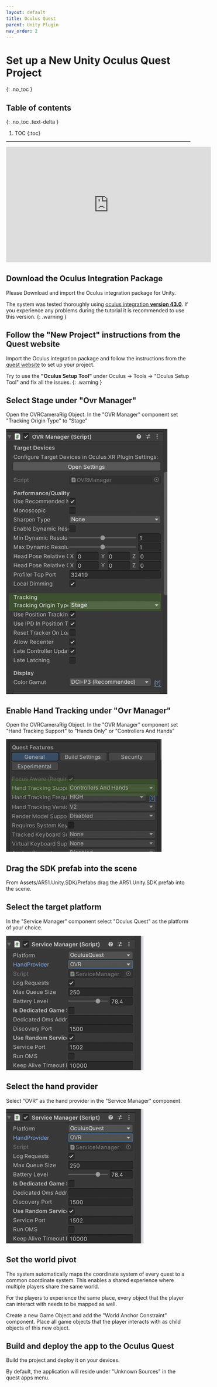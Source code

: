 ```yaml
---
layout: default
title: Oculus Quest
parent: Unity Plugin
nav_order: 2
---
```


# Set up a New Unity Oculus Quest Project
{: .no_toc }

## Table of contents
{: .no_toc .text-delta }

1. TOC
{:toc}

---

<iframe width="560" height="315" src="https://www.youtube.com/embed/vr3xzahvIB0" frameborder="0" allowfullscreen></iframe>

## Download the Oculus Integration Package
Please Download and import the Oculus integration package for Unity.

The system was tested thoroughly using [oculus integration **version 43.0**](https://developer.oculus.com/downloads/package/unity-integration/43.0/). If you experience any problems during the tutorial it is recommended to use this version.
{: .warning }


## Follow the "New Project" instructions from the Quest website
Import the Oculus integration package and follow the instructions from the [quest website](https://developer.oculus.com/documentation/unity/unity-gs-overview/)  to set up your project.

Try to use the **"Oculus Setup Tool"** under Oculus -> Tools -> "Oculus Setup Tool" and fix all the issues.
{: .warning }

## Select Stage under "Ovr Manager"
Open the OVRCameraRig Object.
In the "OVR Manager" component set "Tracking Origin Type" to "Stage"

![oculus_stage](/assets/images/unity_quest_tracking_to_stage.png)


## Enable Hand Tracking under "Ovr Manager"
Open the OVRCameraRig Object.
In the "OVR Manager" component set "Hand Tracking Support" to "Hands Only" or "Controllers And Hands"

![hand_tracking](/assets/images/unity_quest_enable_hands.png)

## Drag the SDK prefab into the scene

From Assets/AR51.Unity.SDK/Prefabs drag the AR51.Unity.SDK prefab into the scene.

## Select the target platform
In the "Service Manager" component select "Oculus Quest" as the platform of your choice.

![hand_tracking](/assets/images/unity_platform_oculus.png)

## Select the hand provider
Select "OVR" as the hand provider in the "Service Manager" component.

![hand_tracking](/assets/images/unity_platform_oculus.png)

## Set the world pivot
The system automatically maps the coordinate system of every quest to a common coordinate system.
This enables a shared experience where multiple players share the same world.

For the players to experience the same place, every object that the player can interact with needs to be mapped as well.

Create a new Game Object and add the "World Anchor Constraint" component.
Place all game objects that the player interacts with as child objects of this new object.

## Build and deploy the app to the Oculus Quest
Build the project and deploy it on your devices.

By default, the application will reside under "Unknown Sources" in the quest apps menu.


